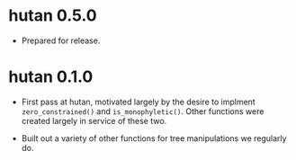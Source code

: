 
# hutan 0.5.0

- Prepared for release.

# hutan 0.1.0

- First pass at hutan, motivated largely by the desire to implment 
`zero_constrained()` and `is_monophyletic()`. Other functions were 
created largely in service of these two.

- Built out a variety of other functions for tree manipulations 
we regularly do.